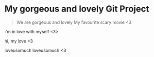 # My gorgeous and lovely Git Project 

> We are gorgeous and lovely
> My favourite scary movie <3

i'm in love with myself <3>

hi, my love <3 

loveusomuch
loveusomuch
<3
